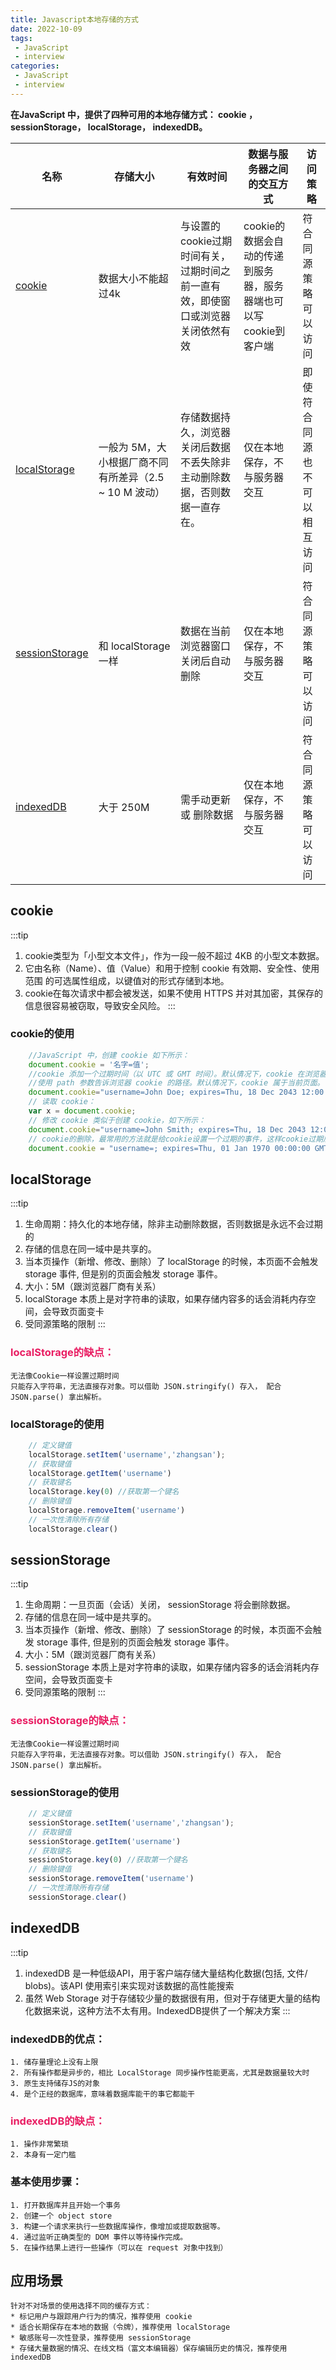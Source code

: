 ```yaml
---
title: Javascript本地存储的方式
date: 2022-10-09
tags:
 - JavaScript
 - interview
categories:
 - JavaScript
 - interview
---
```

**在JavaScript 中，提供了四种可用的本地存储方式： cookie ，sessionStorage， localStorage， indexedDB。**

| 名称                              | 存储大小                                               | 有效时间                                                                       | 数据与服务器之间的交互方式                                       | 访问策略                     |
| --------------------------------- | ------------------------------------------------------ | ------------------------------------------------------------------------------ | ---------------------------------------------------------------- | ---------------------------- |
| [cookie](#cookie)                 | 数据大小不能超过4k                                     | 与设置的cookie过期时间有关，过期时间之前一直有效，即使窗口或浏览器关闭依然有效 | cookie的数据会自动的传递到服务器，服务器端也可以写cookie到客户端 | 符合同源策略可以访问         |
| [localStorage](#localstorage)     | 一般为 5M，大小根据厂商不同有所差异（2.5 ~ 10 M 波动） | 存储数据持久，浏览器关闭后数据不丢失除非主动删除数据，否则数据一直存在。       | 仅在本地保存，不与服务器交互                                     | 即使符合同源也不可以相互访问 |
| [sessionStorage](#sessionstorage) | 和 localStorage 一样                                   | 数据在当前浏览器窗口关闭后自动删除                                             | 仅在本地保存，不与服务器交互                                     | 符合同源策略可以访问         |
| [indexedDB](#indexeddb)           | 大于 250M                                              | 需手动更新 或 删除数据                                                         | 仅在本地保存，不与服务器交互                                     | 符合同源策略可以访问         |

## cookie
:::tip
1. cookie类型为「小型文本文件」，作为一段一般不超过 4KB 的小型文本数据。  
2. 它由名称（Name）、值（Value）和用于控制 cookie 有效期、安全性、使用范围 的可选属性组成，以键值对的形式存储到本地。  
3. cookie在每次请求中都会被发送，如果不使用 HTTPS 并对其加密，其保存的信息很容易被窃取，导致安全风险。
:::
### cookie的使用
```js
    //JavaScript 中，创建 cookie 如下所示：
    document.cookie = '名字=值';
    //cookie 添加一个过期时间（以 UTC 或 GMT 时间）。默认情况下，cookie 在浏览器关闭时删除：
    //使用 path 参数告诉浏览器 cookie 的路径。默认情况下，cookie 属于当前页面。
    document.cookie="username=John Doe; expires=Thu, 18 Dec 2043 12:00:00 GMT; path=/";
    // 读取 cookie：
    var x = document.cookie;
    // 修改 cookie 类似于创建 cookie，如下所示：
    document.cookie="username=John Smith; expires=Thu, 18 Dec 2043 12:00:00 GMT; path=/";
    // cookie的删除，最常用的方法就是给cookie设置一个过期的事件，这样cookie过期后会被浏览器删除
    document.cookie = "username=; expires=Thu, 01 Jan 1970 00:00:00 GMT";
```

## localStorage
:::tip
1. 生命周期：持久化的本地存储，除非主动删除数据，否则数据是永远不会过期的
2. 存储的信息在同一域中是共享的。
3. 当本页操作（新增、修改、删除）了 localStorage 的时候，本页面不会触发 storage 事件, 但是别的页面会触发 storage 事件。
4. 大小：5M（跟浏览器厂商有关系）
5. localStorage 本质上是对字符串的读取，如果存储内容多的话会消耗内存空间，会导致页面变卡
6. 受同源策略的限制
:::

### <font class="text-color-2" color="#e91e63">localStorage的缺点：</font>
```
无法像Cookie一样设置过期时间
只能存入字符串，无法直接存对象。可以借助 JSON.stringify() 存入， 配合 JSON.parse() 拿出解析。
```
### localStorage的使用

```javascript
    // 定义键值
    localStorage.setItem('username','zhangsan');
    // 获取键值
    localStorage.getItem('username')
    // 获取键名
    localStorage.key(0) //获取第一个键名
    // 删除键值
    localStorage.removeItem('username')
    // 一次性清除所有存储
    localStorage.clear()
```


## sessionStorage
:::tip
1. 生命周期：一旦页面（会话）关闭， sessionStorage 将会删除数据。
2. 存储的信息在同一域中是共享的。
3. 当本页操作（新增、修改、删除）了 sessionStorage 的时候，本页面不会触发 storage 事件, 但是别的页面会触发 storage 事件。
4. 大小：5M（跟浏览器厂商有关系）
5. sessionStorage 本质上是对字符串的读取，如果存储内容多的话会消耗内存空间，会导致页面变卡
6. 受同源策略的限制
:::
### <font class="text-color-2" color="#e91e63">sessionStorage的缺点：</font>
```
无法像Cookie一样设置过期时间
只能存入字符串，无法直接存对象。可以借助 JSON.stringify() 存入， 配合 JSON.parse() 拿出解析。
```

### sessionStorage的使用
```javascript
    // 定义键值
    sessionStorage.setItem('username','zhangsan');
    // 获取键值
    sessionStorage.getItem('username')
    // 获取键名
    sessionStorage.key(0) //获取第一个键名
    // 删除键值
    sessionStorage.removeItem('username')
    // 一次性清除所有存储
    sessionStorage.clear()
```

## indexedDB
:::tip
1. indexedDB 是一种低级API，用于客户端存储大量结构化数据(包括, 文件/ blobs)。该API 使用索引来实现对该数据的高性能搜索
2. 虽然 Web Storage 对于存储较少量的数据很有用，但对于存储更大量的结构化数据来说，这种方法不太有用。IndexedDB提供了一个解决方案
:::
### indexedDB的优点：
```
1. 储存量理论上没有上限
2. 所有操作都是异步的，相比 LocalStorage 同步操作性能更高，尤其是数据量较大时
3. 原生支持储存JS的对象
4. 是个正经的数据库，意味着数据库能干的事它都能干
```
### <font class="text-color-2" color="#e91e63">indexedDB的缺点：</font>
```
1. 操作非常繁琐
2. 本身有一定门槛
```
### 基本使用步骤：
```
1. 打开数据库并且开始一个事务
2. 创建一个 object store
3. 构建一个请求来执行一些数据库操作，像增加或提取数据等。
4. 通过监听正确类型的 DOM 事件以等待操作完成。
5. 在操作结果上进行一些操作（可以在 request 对象中找到）
```

## 应用场景
```
针对不对场景的使用选择不同的缓存方式：
* 标记用户与跟踪用户行为的情况，推荐使用 cookie
* 适合长期保存在本地的数据（令牌），推荐使用 localStorage
* 敏感账号一次性登录，推荐使用 sessionStorage
* 存储大量数据的情况、在线文档（富文本编辑器）保存编辑历史的情况，推荐使用indexedDB
```
